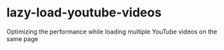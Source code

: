 # lazy-load-youtube-videos
Optimizing the performance while loading multiple YouTube videos on the same page
